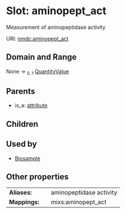 
# Slot: aminopept_act


Measurement of aminopeptidase activity

URI: [nmdc:aminopept_act](https://microbiomedata/meta/aminopept_act)


## Domain and Range

None &#8594;  <sub>0..1</sub> [QuantityValue](QuantityValue.md)

## Parents

 *  is_a: [attribute](attribute.md)

## Children


## Used by

 * [Biosample](Biosample.md)

## Other properties

|  |  |  |
| --- | --- | --- |
| **Aliases:** | | aminopeptidase activity |
| **Mappings:** | | mixs:aminopept_act |

